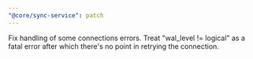```yaml
---
"@core/sync-service": patch
---
```


Fix handling of some connections errors. Treat "wal_level != logical" as a fatal error after which there's no point in retrying the connection.
